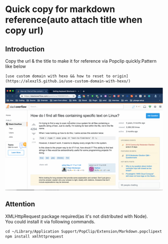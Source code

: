 # Quick copy for markdown reference(auto attach title when copy url)
## Introduction
Copy the url & the title to make it for reference via Popclip quickly.Pattern like below<br />
```
[use custom domain with hexo && how to reset to origin](https://alexzl5.github.io/use-custom-domain-with-hexo/)
```
![auto](media/auto.gif)


## Attention
XMLHttpRequest package required(as it's not distributed with Node).<br />
You could install it via following commands.
```
cd ~/Library/Application Support/PopClip/Extension/Markdown.popclipext
npm install xmlhttprequest
```

